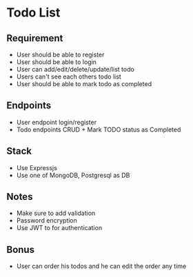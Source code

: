 # Todo List

## Requirement

- User should be able to register
- User should be able to login
- User can add/edit/delete/update/list todo
- Users can't see each others todo list
- User should be able to mark todo as completed

## Endpoints

- User endpoint login/register
- Todo endpoints CRUD + Mark TODO status as Completed

## Stack

- Use Expressjs
- Use one of MongoDB, Postgresql as DB

## Notes

- Make sure to add validation
- Password encryption
- Use JWT to for authentication

## Bonus

- User can order his todos and he can edit the order any time

